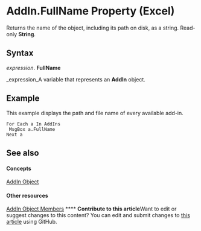 
# AddIn.FullName Property (Excel)

Returns the name of the object, including its path on disk, as a string. Read-only  **String**.


## Syntax

 _expression_. **FullName**

 _expression_A variable that represents an  **AddIn** object.


## Example

This example displays the path and file name of every available add-in.


```
For Each a In AddIns 
 MsgBox a.FullName 
Next a
```


## See also


#### Concepts


 [AddIn Object](ad26800d-5342-fb4c-01f3-05b7eceb7ffd.md)
#### Other resources


 [AddIn Object Members](b12f1193-e251-5f71-508f-3d348109f5a6.md)
****   **Contribute to this article**Want to edit or suggest changes to this content? You can edit and submit changes to  [this article](https://github.com/jhershey00/VBA_Excel_Test/OpenXMLCon/articles/d5e0672e-0595-16f7-9364-f8aee9d9388e.md) using GitHub.

